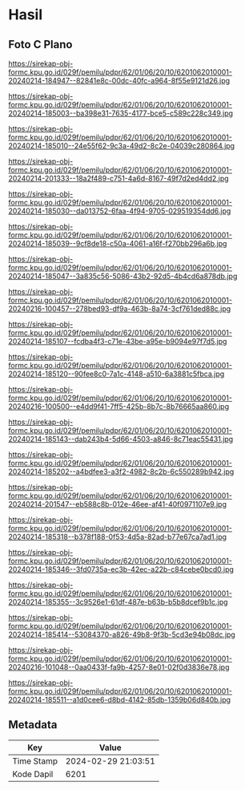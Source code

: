 # Hasil

## Foto C Plano

https://sirekap-obj-formc.kpu.go.id/029f/pemilu/pdpr/62/01/06/20/10/6201062010001-20240214-184947--82841e8c-00dc-40fc-a964-8f55e9121d26.jpg

https://sirekap-obj-formc.kpu.go.id/029f/pemilu/pdpr/62/01/06/20/10/6201062010001-20240214-185003--ba398e31-7635-4177-bce5-c589c228c349.jpg

https://sirekap-obj-formc.kpu.go.id/029f/pemilu/pdpr/62/01/06/20/10/6201062010001-20240214-185010--24e55f62-9c3a-49d2-8c2e-04039c280864.jpg

https://sirekap-obj-formc.kpu.go.id/029f/pemilu/pdpr/62/01/06/20/10/6201062010001-20240214-201333--18a2f489-c751-4a6d-8167-49f7d2ed4dd2.jpg

https://sirekap-obj-formc.kpu.go.id/029f/pemilu/pdpr/62/01/06/20/10/6201062010001-20240214-185030--da013752-6faa-4f94-9705-029519354dd6.jpg

https://sirekap-obj-formc.kpu.go.id/029f/pemilu/pdpr/62/01/06/20/10/6201062010001-20240214-185039--9cf8de18-c50a-4061-a16f-f270bb296a6b.jpg

https://sirekap-obj-formc.kpu.go.id/029f/pemilu/pdpr/62/01/06/20/10/6201062010001-20240214-185047--3a835c56-5086-43b2-92d5-4b4cd6a878db.jpg

https://sirekap-obj-formc.kpu.go.id/029f/pemilu/pdpr/62/01/06/20/10/6201062010001-20240216-100457--278bed93-df9a-463b-8a74-3cf761ded88c.jpg

https://sirekap-obj-formc.kpu.go.id/029f/pemilu/pdpr/62/01/06/20/10/6201062010001-20240214-185107--fcdba4f3-c71e-43be-a95e-b9094e97f7d5.jpg

https://sirekap-obj-formc.kpu.go.id/029f/pemilu/pdpr/62/01/06/20/10/6201062010001-20240214-185120--90fee8c0-7a1c-4148-a510-6a3881c5fbca.jpg

https://sirekap-obj-formc.kpu.go.id/029f/pemilu/pdpr/62/01/06/20/10/6201062010001-20240216-100500--e4dd9f41-7ff5-425b-8b7c-8b76665aa860.jpg

https://sirekap-obj-formc.kpu.go.id/029f/pemilu/pdpr/62/01/06/20/10/6201062010001-20240214-185143--dab243b4-5d66-4503-a846-8c71eac55431.jpg

https://sirekap-obj-formc.kpu.go.id/029f/pemilu/pdpr/62/01/06/20/10/6201062010001-20240214-185202--a4bdfee3-a3f2-4982-8c2b-6c550289b942.jpg

https://sirekap-obj-formc.kpu.go.id/029f/pemilu/pdpr/62/01/06/20/10/6201062010001-20240214-201547--eb588c8b-012e-46ee-af41-40f0971107e9.jpg

https://sirekap-obj-formc.kpu.go.id/029f/pemilu/pdpr/62/01/06/20/10/6201062010001-20240214-185318--b378f188-0f53-4d5a-82ad-b77e67ca7ad1.jpg

https://sirekap-obj-formc.kpu.go.id/029f/pemilu/pdpr/62/01/06/20/10/6201062010001-20240214-185346--3fd0735a-ec3b-42ec-a22b-c84cebe0bcd0.jpg

https://sirekap-obj-formc.kpu.go.id/029f/pemilu/pdpr/62/01/06/20/10/6201062010001-20240214-185355--3c9526e1-61df-487e-b63b-b5b8dcef9b1c.jpg

https://sirekap-obj-formc.kpu.go.id/029f/pemilu/pdpr/62/01/06/20/10/6201062010001-20240214-185414--53084370-a826-49b8-9f3b-5cd3e94b08dc.jpg

https://sirekap-obj-formc.kpu.go.id/029f/pemilu/pdpr/62/01/06/20/10/6201062010001-20240216-101048--0aa0433f-fa9b-4257-8e01-02f0d3836e78.jpg

https://sirekap-obj-formc.kpu.go.id/029f/pemilu/pdpr/62/01/06/20/10/6201062010001-20240214-185511--a1d0cee6-d8bd-4142-85db-1359b06d840b.jpg


## Metadata

| Key        | Value               |
| ---------- | ------------------- |
| Time Stamp | 2024-02-29 21:03:51 |
| Kode Dapil | 6201                |



